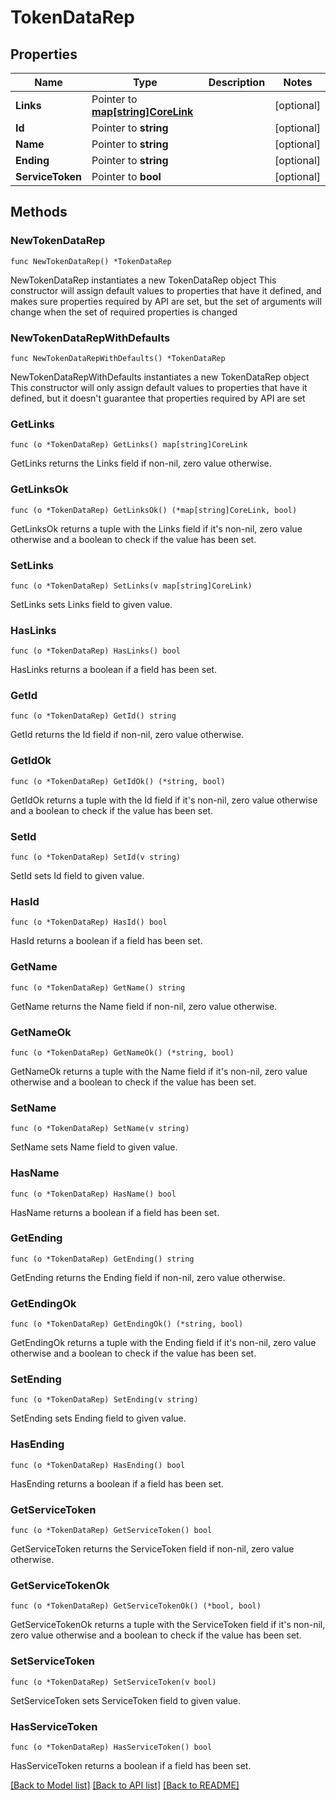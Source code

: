 # TokenDataRep

## Properties

Name | Type | Description | Notes
------------ | ------------- | ------------- | -------------
**Links** | Pointer to [**map[string]CoreLink**](CoreLink.md) |  | [optional] 
**Id** | Pointer to **string** |  | [optional] 
**Name** | Pointer to **string** |  | [optional] 
**Ending** | Pointer to **string** |  | [optional] 
**ServiceToken** | Pointer to **bool** |  | [optional] 

## Methods

### NewTokenDataRep

`func NewTokenDataRep() *TokenDataRep`

NewTokenDataRep instantiates a new TokenDataRep object
This constructor will assign default values to properties that have it defined,
and makes sure properties required by API are set, but the set of arguments
will change when the set of required properties is changed

### NewTokenDataRepWithDefaults

`func NewTokenDataRepWithDefaults() *TokenDataRep`

NewTokenDataRepWithDefaults instantiates a new TokenDataRep object
This constructor will only assign default values to properties that have it defined,
but it doesn't guarantee that properties required by API are set

### GetLinks

`func (o *TokenDataRep) GetLinks() map[string]CoreLink`

GetLinks returns the Links field if non-nil, zero value otherwise.

### GetLinksOk

`func (o *TokenDataRep) GetLinksOk() (*map[string]CoreLink, bool)`

GetLinksOk returns a tuple with the Links field if it's non-nil, zero value otherwise
and a boolean to check if the value has been set.

### SetLinks

`func (o *TokenDataRep) SetLinks(v map[string]CoreLink)`

SetLinks sets Links field to given value.

### HasLinks

`func (o *TokenDataRep) HasLinks() bool`

HasLinks returns a boolean if a field has been set.

### GetId

`func (o *TokenDataRep) GetId() string`

GetId returns the Id field if non-nil, zero value otherwise.

### GetIdOk

`func (o *TokenDataRep) GetIdOk() (*string, bool)`

GetIdOk returns a tuple with the Id field if it's non-nil, zero value otherwise
and a boolean to check if the value has been set.

### SetId

`func (o *TokenDataRep) SetId(v string)`

SetId sets Id field to given value.

### HasId

`func (o *TokenDataRep) HasId() bool`

HasId returns a boolean if a field has been set.

### GetName

`func (o *TokenDataRep) GetName() string`

GetName returns the Name field if non-nil, zero value otherwise.

### GetNameOk

`func (o *TokenDataRep) GetNameOk() (*string, bool)`

GetNameOk returns a tuple with the Name field if it's non-nil, zero value otherwise
and a boolean to check if the value has been set.

### SetName

`func (o *TokenDataRep) SetName(v string)`

SetName sets Name field to given value.

### HasName

`func (o *TokenDataRep) HasName() bool`

HasName returns a boolean if a field has been set.

### GetEnding

`func (o *TokenDataRep) GetEnding() string`

GetEnding returns the Ending field if non-nil, zero value otherwise.

### GetEndingOk

`func (o *TokenDataRep) GetEndingOk() (*string, bool)`

GetEndingOk returns a tuple with the Ending field if it's non-nil, zero value otherwise
and a boolean to check if the value has been set.

### SetEnding

`func (o *TokenDataRep) SetEnding(v string)`

SetEnding sets Ending field to given value.

### HasEnding

`func (o *TokenDataRep) HasEnding() bool`

HasEnding returns a boolean if a field has been set.

### GetServiceToken

`func (o *TokenDataRep) GetServiceToken() bool`

GetServiceToken returns the ServiceToken field if non-nil, zero value otherwise.

### GetServiceTokenOk

`func (o *TokenDataRep) GetServiceTokenOk() (*bool, bool)`

GetServiceTokenOk returns a tuple with the ServiceToken field if it's non-nil, zero value otherwise
and a boolean to check if the value has been set.

### SetServiceToken

`func (o *TokenDataRep) SetServiceToken(v bool)`

SetServiceToken sets ServiceToken field to given value.

### HasServiceToken

`func (o *TokenDataRep) HasServiceToken() bool`

HasServiceToken returns a boolean if a field has been set.


[[Back to Model list]](../README.md#documentation-for-models) [[Back to API list]](../README.md#documentation-for-api-endpoints) [[Back to README]](../README.md)


